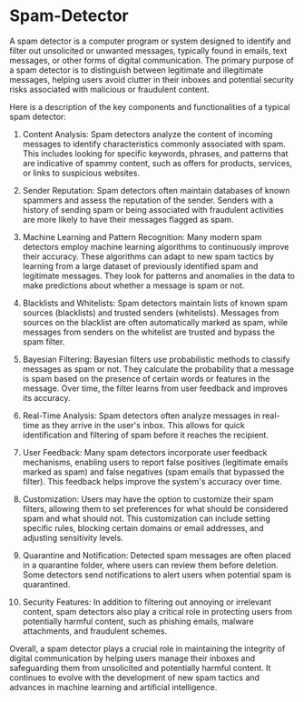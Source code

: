 # Spam-Detector 
 
A spam detector is a computer program or system designed to identify and filter out unsolicited or unwanted messages, typically found in emails, text messages, or other forms of digital communication. The primary purpose of a spam detector is to distinguish between legitimate and illegitimate messages, helping users avoid clutter in their inboxes and potential security risks associated with malicious or fraudulent content.

Here is a description of the key components and functionalities of a typical spam detector:
 
1. Content Analysis: Spam detectors analyze the content of incoming messages to identify characteristics commonly associated with spam. This includes looking for specific keywords, phrases, and patterns that are indicative of spammy content, such as offers for products, services, or links to suspicious websites.

2. Sender Reputation: Spam detectors often maintain databases of known spammers and assess the reputation of the sender. Senders with a history of sending spam or being associated with fraudulent activities are more likely to have their messages flagged as spam.

3. Machine Learning and Pattern Recognition: Many modern spam detectors employ machine learning algorithms to continuously improve their accuracy. These algorithms can adapt to new spam tactics by learning from a large dataset of previously identified spam and legitimate messages. They look for patterns and anomalies in the data to make predictions about whether a message is spam or not.

4. Blacklists and Whitelists: Spam detectors maintain lists of known spam sources (blacklists) and trusted senders (whitelists). Messages from sources on the blacklist are often automatically marked as spam, while messages from senders on the whitelist are trusted and bypass the spam filter.

5. Bayesian Filtering: Bayesian filters use probabilistic methods to classify messages as spam or not. They calculate the probability that a message is spam based on the presence of certain words or features in the message. Over time, the filter learns from user feedback and improves its accuracy.

6. Real-Time Analysis: Spam detectors often analyze messages in real-time as they arrive in the user's inbox. This allows for quick identification and filtering of spam before it reaches the recipient.

7. User Feedback: Many spam detectors incorporate user feedback mechanisms, enabling users to report false positives (legitimate emails marked as spam) and false negatives (spam emails that bypassed the filter). This feedback helps improve the system's accuracy over time.

8. Customization: Users may have the option to customize their spam filters, allowing them to set preferences for what should be considered spam and what should not. This customization can include setting specific rules, blocking certain domains or email addresses, and adjusting sensitivity levels.

9. Quarantine and Notification: Detected spam messages are often placed in a quarantine folder, where users can review them before deletion. Some detectors send notifications to alert users when potential spam is quarantined.

10. Security Features: In addition to filtering out annoying or irrelevant content, spam detectors also play a critical role in protecting users from potentially harmful content, such as phishing emails, malware attachments, and fraudulent schemes.

Overall, a spam detector plays a crucial role in maintaining the integrity of digital communication by helping users manage their inboxes and safeguarding them from unsolicited and potentially harmful content. It continues to evolve with the development of new spam tactics and advances in machine learning and artificial intelligence.   
